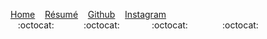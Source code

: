[Home](/index) &nbsp;&nbsp; [Résumé](/resume) &nbsp;&nbsp; [Github](https://github.com/dapinedo) &nbsp;&nbsp; [Instagram](https://www.instagram.com/daniel_a_pinedo) <br />
&nbsp;&nbsp;&nbsp;:octocat:&nbsp;&nbsp;&nbsp;&nbsp;&nbsp;&nbsp;&nbsp;&nbsp;&nbsp;&nbsp;&nbsp;&nbsp;:octocat:&nbsp;&nbsp;&nbsp;&nbsp;&nbsp;&nbsp;&nbsp;&nbsp;&nbsp;&nbsp;&nbsp;&nbsp;&nbsp;:octocat:&nbsp;&nbsp;&nbsp;&nbsp;&nbsp;&nbsp;&nbsp;&nbsp;&nbsp;&nbsp;&nbsp;&nbsp;&nbsp;&nbsp;:octocat:
